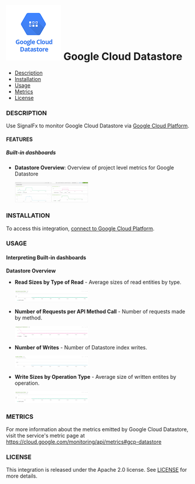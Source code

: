 # ![](./img/integration_googleclouddatastore.png) Google Cloud Datastore

- [Description](#description)
- [Installation](#installation)
- [Usage](#usage)
- [Metrics](#metrics)
- [License](#license)

### DESCRIPTION

Use SignalFx to monitor Google Cloud Datastore via [Google Cloud Platform](https://github.com/signalfx/integrations/tree/master/gcp)[](sfx_link:gcp).

#### FEATURES

##### Built-in dashboards

- **Datastore Overview**: Overview of project level metrics for Google Datastore

  [<img src='./img/datastore_overview.png' width=200px>](./img/datastore_overview.png)


### INSTALLATION

To access this integration, [connect to Google Cloud Platform](https://github.com/signalfx/integrations/tree/master/gcp)[](sfx_link:gcp).

### USAGE

#### Interpreting Built-in dashboards

**Datastore Overview**

- **Read Sizes by Type of Read** - Average sizes of read entities by type.

  [<img src='./img/datastore-overview-read-sizes-type.png' width=200px>](./img/datastore-overview-read-sizes-type.png)

- **Number of Requests per API Method Call** - Number of requests made by method.

  [<img src='./img/datastore-overview-number-of-requests-per-method.png' width=200px>](./img/datastore-overview-number-of-requests-per-method.png)

- **Number of Writes** - Number of Datastore index writes.

  [<img src='./img/datastore-overview-number-of-writes.png' width=200px>](./img/datastore-overview-number-of-writes.png)

- **Write Sizes by Operation Type** - Average size of written entites by operation.

  [<img src='./img/datastore-overview-read-sizes-type.png' width=200px>](./img/datastore-overview-read-sizes-type.png)

### METRICS

For more information about the metrics emitted by Google Cloud Datastore, visit the service's metric page at <a target="_blank" href="https://cloud.google.com/monitoring/api/metrics#gcp-datastore">https://cloud.google.com/monitoring/api/metrics#gcp-datastore</a>

### LICENSE

This integration is released under the Apache 2.0 license. See [LICENSE](./LICENSE) for more details.
